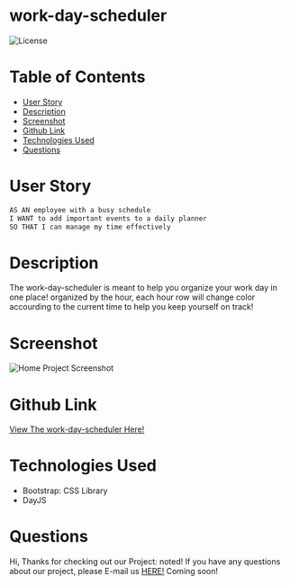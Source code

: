 # work-day-scheduler

![License](https://img.shields.io/static/v1?label=License&message=MIT&color=GREEN)

# Table of Contents
* [User Story](#user)
* [Description](#description)
* [Screenshot](#screenshot)
* [Github Link](#github)
* [Technologies Used](#technologies)
* [Questions](#questions)

# User Story

```md
AS AN employee with a busy schedule
I WANT to add important events to a daily planner
SO THAT I can manage my time effectively
```

# Description
The work-day-scheduler is meant to help you organize your work day in one place! organized by the hour, each hour row will change color accourding to the current time to help you keep yourself on track!

# Screenshot
![Home Project Screenshot](/public/images/signinshot.png?raw=true "Home1")

# Github Link
[View The work-day-scheduler Here!](https://myhome.herokuapp.com/SignInPage)

# Technologies Used
* Bootstrap: CSS Library
* DayJS

# Questions
Hi, Thanks for checking out our Project: noted! If you have any questions about our project, please E-mail us [HERE!](mailto:homedatabaseapplication@gmail.com) Coming soon!


